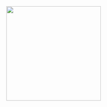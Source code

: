 <img src ="https://github.com/prachimanani01/Dark_shadow_botton/assets/144036679/331fe108-255b-46be-b9e5-f5eaa2c7f6f6" width=250px>
